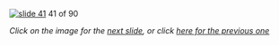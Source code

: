 [![slide 41](https://dl.dropboxusercontent.com/u/2977490/presentations/cookbook/41.jpg)](42.md)
41 of 90

_Click on the image for the [next slide](42.md), or click [here for the previous one](40.md)_